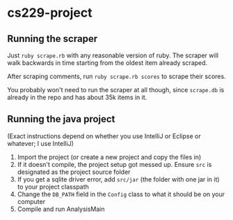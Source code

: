 cs229-project
=============

## Running the scraper

Just `ruby scrape.rb` with any reasonable version of ruby. The scraper will walk backwards in time starting from the oldest item already scraped. 

After scraping comments, run `ruby scrape.rb scores` to scrape their scores. 

You probably won't need to run the scraper at all though, since `scrape.db` is already in the repo and has about 35k items in it.

## Running the java project

(Exact instructions depend on whether you use IntelliJ or Eclipse or whatever; I use IntelliJ)

1. Import the project (or create a new project and copy the files in)
2. If it doesn't compile, the project setup got messed up. Ensure `src` is designated as the project source folder
3. If you get a sqlite driver error, add `src/jar` (the folder with one jar in it) to your project classpath
4. Change the `DB_PATH` field in the `Config` class to what it should be on your computer
5. Compile and run AnalysisMain
